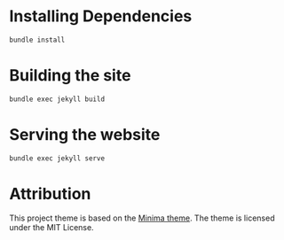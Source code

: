 # Installing Dependencies

```bash
bundle install
```

# Building the site

```bash
bundle exec jekyll build
```

# Serving the website

```bash
bundle exec jekyll serve
```

# Attribution

This project theme is based on the
[Minima theme](https://github.com/jekyll/minima). The theme is licensed under
the MIT License.
